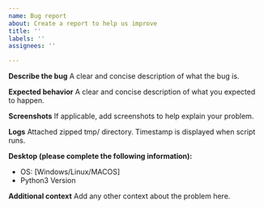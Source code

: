 ```yaml
---
name: Bug report
about: Create a report to help us improve
title: ''
labels: ''
assignees: ''

---
```


**Describe the bug**
A clear and concise description of what the bug is.

**Expected behavior**
A clear and concise description of what you expected to happen.

**Screenshots**
If applicable, add screenshots to help explain your problem.

**Logs**
Attached zipped tmp/<timestamp> directory. 
Timestamp is displayed when script runs.

**Desktop (please complete the following information):**
 - OS: [Windows/Linux/MACOS]
 - Python3 Version 

**Additional context**
Add any other context about the problem here.
